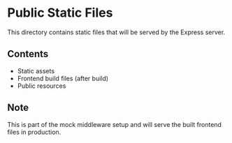 # Public Static Files

This directory contains static files that will be served by the Express server.

## Contents

- Static assets
- Frontend build files (after build)
- Public resources

## Note

This is part of the mock middleware setup and will serve the built frontend files in production.
